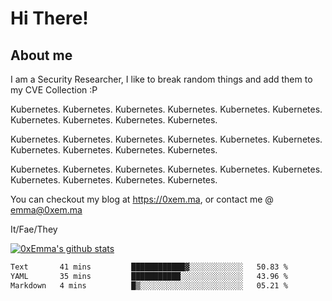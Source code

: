 # Hi There!

## About me
I am a Security Researcher, I like to break random things and add them to my CVE Collection :P 

Kubernetes. Kubernetes. Kubernetes. Kubernetes. Kubernetes. Kubernetes. Kubernetes. Kubernetes. Kubernetes. Kubernetes.

Kubernetes. Kubernetes. Kubernetes. Kubernetes. Kubernetes. Kubernetes. Kubernetes. Kubernetes. Kubernetes. Kubernetes.

Kubernetes. Kubernetes. Kubernetes. Kubernetes. Kubernetes. Kubernetes. Kubernetes. Kubernetes. Kubernetes. Kubernetes.

You can checkout my blog at https://0xem.ma, or contact me @ [emma@0xem.ma](mailto:emma@0xem.ma)

It/Fae/They

[![0xEmma's github stats](https://github-readme-stats.vercel.app/api?username=0xEmma&count_private=true&show_icons=true&theme=gruvbox)](https://github.com/0xEmma)
<!--START_SECTION:waka-->

```txt
Text       41 mins         ████████████▓░░░░░░░░░░░░   50.83 %
YAML       35 mins         ███████████░░░░░░░░░░░░░░   43.96 %
Markdown   4 mins          █▒░░░░░░░░░░░░░░░░░░░░░░░   05.21 %
```

<!--END_SECTION:waka-->
